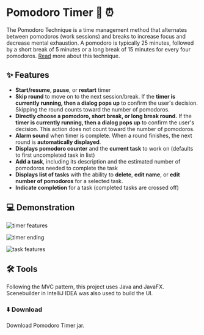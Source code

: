 # Pomodoro Timer 🍅 ⏰
The Pomodoro Technique is a time management method that alternates between pomodoros (work sessions) and breaks to increase focus and decrease mental exhaustion. A pomodoro is typically 25 minutes, followed by a short break of 5 minutes or a long break of 15 minutes for every four pomodoros. [Read](https://todoist.com/productivity-methods/pomodoro-technique) more about this technique.

## ✨ Features
* **Start/resume**, **pause**, or **restart** timer
* **Skip round** to move on to the next session/break. If the **timer is currently running, then a dialog pops up** to confirm the user's decision. Skipping the round counts toward the number of pomodoros. 
* **Directly choose a pomodoro, short break, or long break round.** If the **timer is currently running, then a dialog pops up** to confirm the user's decision. This action does not count toward the number of pomodoros.
* **Alarm sound** when timer is complete. When a round finishes, the next round is **automatically displayed**.
* **Displays pomodoro counter** and the **current task** to work on (defaults to first uncompleted task in list)
* **Add a task**, including its description and the estimated number of pomodoros needed to complete the task
* **Displays list of tasks** with the ability to **delete**, **edit name**, or **edit number of pomodoros** for a selected task. 
* **Indicate completion** for a task (completed tasks are crossed off)

## 💻 Demonstration 
![timer features](https://media.giphy.com/media/ZW9ET0p2tmP8O6qYt6/giphy.gif)

![timer ending](https://media.giphy.com/media/Y61WVPUvF51t1Sp5w2/giphy.gif)

![task features](https://media.giphy.com/media/Bjl73gQyQoJvg3BALw/giphy.gif)

## 🛠 Tools
Following the MVC pattern, this project uses Java and JavaFX. Scenebuilder in IntelliJ IDEA was also used to build the UI.

### ⬇️ Download
Download Pomodoro Timer jar.
